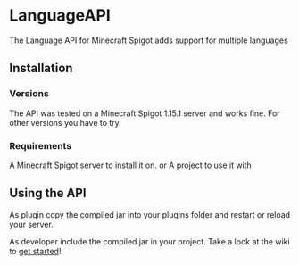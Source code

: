 # LanguageAPI
The Language API for Minecraft Spigot adds support for multiple languages


## Installation
### Versions
The API was tested on a Minecraft Spigot 1.15.1 server and works fine.
For other versions you have to try.

### Requirements
A Minecraft Spigot server to install it on.
or
A project to use it with

## Using the API
As plugin copy the compiled jar into your plugins folder and restart or reload your server.

As developer include the compiled jar in your project.
Take a look at the wiki to [get started](/GalaxyLPS/LanguageAPI/wiki/getting-started/)!


